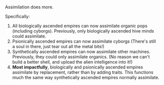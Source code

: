 Assimilation does more.

Specifically:
1. All biologically ascended empires can now assimilate organic pops (including cyborgs). Previously, only biologically ascended hive minds could assimilate.
2. Psionically ascended empires can now assimilate cyborgs (There's still a soul in there, just tear out all the metal bits!)
3. Synthetically ascended empires can now assimilate other machines. Previously, they could only assimilate organics. (No reason we can't build a better shell, and upload the alien intelligence into it!)
4. **Most impactfully**, biologically and psionically ascended empires assimilate by replacement, rather than by adding traits. This functions much the same way synthetically ascended empires normally assimilate.
